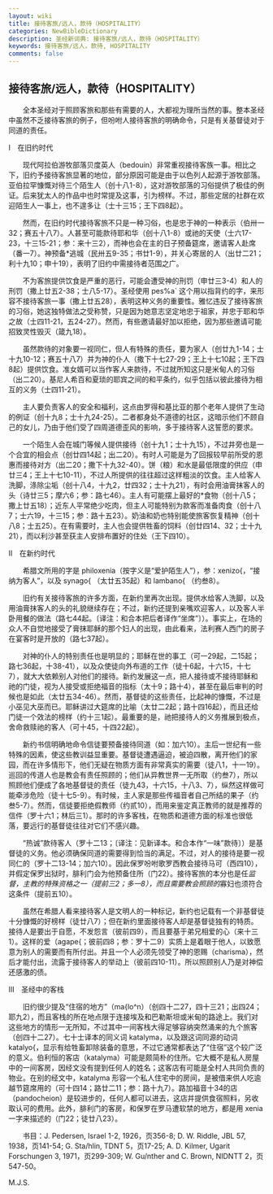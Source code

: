 ```yaml
---
layout: wiki
title: 接待客旅/远人，款待（HOSPITALITY）
categories: NewBibleDictionary
description: 圣经新词典: 接待客旅/远人，款待（HOSPITALITY）
keywords: 接待客旅/远人，款待, HOSPITALITY
comments: false
---
```


## 接待客旅/远人，款待（HOSPITALITY）

　　全本圣经对于照顾客旅和那些有需要的人，大都视为理所当然的事。整本圣经中虽然不乏接待客旅的例子，但吩咐人接待客旅的明确命令，只是有关基督徒对于同道的责任。

Ⅰ　在旧约时代

　　现代阿拉伯游牧部落贝度英人（bedouin）非常重视接待客族一事。相比之下，旧约予接待客旅显著的地位，部分原因可能是由于以色列人起源于游牧部落。亚伯拉罕慷慨对待三个陌生人（创十八1-8），这对游牧部落的习俗提供了极佳的例证。后来犹太人的作品中也时常提及这事，引为榜样。不过，那些定居的社群在欢迎陌生人一事上，也不遑多让（士十三15；王下四8起）。

　　然而，在旧约时代接待客旅不只是一种习俗，也是忠于神的一种表示（伯卅一32；赛五十八7）。人甚至可能款待耶和华（创十八1-8）或祂的天使（士六17-23，十三15-21；参：来十三2），而神也会在主的日子预备筵席，邀请客人赴席（番一7）。神预备*逃城（民卅五9-35；书廿1-9），并关心寄居的人（出廿二21；利十九10；申十19），表明了旧约中需接待者范围之广。

　　不为客旅提供饮食是严重的恶行，可能会遭受神的刑罚（申廿三3-4）和人的刑罚（撒上廿五2-38；士八5-17）。圣经使用 pes%a` 这个用以指背约的字，来形容不接待客旅一事（撒上廿五28），表明这种义务的重要性。雅忆违反了接待客旅的习俗，她这独特做法之受称赞，只是因为她意志坚定地忠于祖家，并忠于耶和华之故（士四11-21，五24-27）。然而，有些邀请最好加以拒绝，因为那些邀请可能招致灵性毁灭（箴九18）。

　　虽然款待的对象要一视同仁，但人有特殊的责任，要为家人（创廿九1-14；士十九10-12；赛五十八7）并为神的仆人（撒下十七27-29；王上十七10起；王下四8起）提供饮食。准女婿可以当作客人来款待，不过就所知这只是米甸人的习俗（出二20）。基尼人希百和夏琐的耶宾之间的和平条约，似乎包括以彼此接待为相互的义务（士四11-21）。

　　主人要负责客人的安全和福利，这点由罗得和基比亚的那个老年人提供了生动的例证（创十九8；士十九24-25）。二者都身处不道德的社区，这暗示他们不顾自己的女儿，乃由于他们受了四周道德歪风的影响，多于接待客人这誓愿的要求。

　　一个陌生人会在城门等候人提供接待（创十九1；士十九15），不过井旁也是一个合宜的相会点（创廿四14起；出二20）。有时人可能是为了回报较早前所受的恩惠而接待对方（出二20；撒下十九32-40）。饼（粮）和水是最低限度的供应（申廿三4；王上十七10-11），不过人所提供的往往超过这样粗淡的饮食。主人给客人洗脚，涤除尘垢（创十八4，十九2，廿四32；士十九21），有时会用油膏抹客人的头（诗廿三5；摩六6；参：路七46）。主人有可能摆上最好的*食物（创十八5；撒上廿五18）；近东人平常绝少吃肉，但主人可能特别为款客而准备肉食（创十八7；士六19，十三15；参：路十五23）。奶油和奶也特别能使旅客恢复精神（创十八8；士五25）。在有需要时，主人也会提供牲畜的饲料（创廿四14、32；士十九21），而以利沙甚至获主人安排布置好的住处（王下四10）。

Ⅱ　在新约时代

　　希腊文所用的字是 philoxenia（按字义是“爱护陌生人”），参：xenizo{，“接纳为客人”，以及 synago{ （太廿五35起）和 lambano{ （约叁8）。

　　旧约有关接待客旅的许多方面，在新约里再次出现。提供水给客人洗脚，以及用油膏抹客人的头的礼貌继续存在；不过，新约还提到亲嘴欢迎客人，以及客人半卧用餐的做法（路七44起。〔译注：和合本把后者译作“坐席”〕）。事实上，在场的众人不自觉地接受了膏抹耶稣的那个妇人的出现，由此看来，法利赛人西门的房子在宴客时是开放的（路七37起）。

　　对神的仆人的特别责任也是明显的；耶稣在世的事工（可一29起，二15起；路七36起，十38-41），以及众使徒向外布道的工作（徒十6起，十六15，十七7），就大大依赖别人对他们的接待。新约发展这一点，把人接待或不接待耶稣和祂的门徒，视为人接受或拒绝福音的指标（太十9；路十4），甚至在最后审判的时候也是如此（太廿五34-46）。然而，基督徒的这些责任，比起神的慷慨，不过是小巫见大巫而已。耶稣讲过大筵席的比喻（太廿二2起；路十四16起），而且还给门徒一个效法的榜样（约十三1起）。最重要的是，祂把接待人的义务推展到极点，舍命救赎祂的客人（可十45，十四22起）。

　　新约书信明确地命令信徒要预备接待同道（如：加六10）。主后一世纪有一些特殊的因素，使这些教训益显重要。基督徒遭遇逼迫，被迫四散，离开他们的家园，而在许多情形下，他们无疑在物质方面有非常真实的需要（徒八1，十一19）。巡回的传道人也是教会有责任照顾的；他们从异教世界一无所取（约叁7），所以照顾他们便成了各地基督徒的责任（徒九43，十六15，十八3、7），纵然这样做可能牵涉危险（徒十七5-9）。有时候，主人家是那些传福音者自己所结的果子（约叁5-7）。然而，信徒要拒绝假教师（约贰10），而用来鉴定真正教师的就是推荐的信件（罗十六1；林后三1）。那时的许多客栈，在物质和道德方面的标准也很低落，要远行的基督徒往往对它们不感兴趣。

　　“热诚”款待客人（罗十二13；〔译注：见新译本。和合本作“一味”款待〕）是基督徒的义务。他必须确保同道的需要得到恰当的满足。不过，对人的接待是要一视同仁的（罗十二13-14；加六10）。因此保罗吩咐歌罗西教会接待马可（西四10），并假定保罗出狱时，腓利门会为他预备住所（门22）。接待客旅的本分也是任*监督，主教的特殊资格之一（提前三2；多一8），而且需要教会照顾的*寡妇也须符合这条件（提前五10）。

　　虽然在希腊人看来接待客人是文明人的一种标记，新约也记载有一个非基督徒十分慷慨的好榜样（徒廿八7）；但在新约里面接待客人却是基督徒独有的特质。接待人是要出于自愿，不发怨言（彼前四9），而且要基于弟兄相爱的心（来十三1）。这样的爱（agape{；彼前四8；参：罗十二9）实质上是着眼于他人，以致愿意为别人的需要而有所付出。并且一个人必须先领受了神的恩赐（charisma），然后才能付出，流露于接待客人的举动上（彼前四10-11）。所以照顾别人乃是对神偿还感激的债。

Ⅲ　圣经中的客栈

　　旧约很少提及“住宿的地方”（ma{lo^n）（创四十二27，四十三21；出四24；耶九2），而且客栈的所在地点限于连接埃及和巴勒斯坦或米甸的路途上。我们对这些地方的情形一无所知，不过其中一间客栈大得足够容纳突然涌来的九个旅客（创四十二27）。七十士译本的同义词 katalyma，以及跟这词同源的动词 katalyo{，显示有给牲畜卸除装备的意思，不过它通常都表达了“住宿”这个较广泛的意义。伯利恒的客店（katalyma）可能是颇简朴的住所。它大概不是私人房屋中的一间客房，因经文没有提到任何人的姓名；这客店有可能是全村人共同负责的物业。在别的经文中，katalyma 形容一个私人住宅中的房间，是被借来供人吃逾越节筵席用的（可十四14；路廿二11；参：路十九7）。路加福音十34的店（pandocheion）是较进步的，任何人都可以进去，这店并提供食宿照料，另收取认可的费用。此外，腓利门的客房，和保罗在罗马遭软禁的地方，都是用 xenia 一字来描述的（门22；徒廿八23）。

　　书目：J. Pedersen, Israel 1-2, 1926，页356-8; D. W. Riddle, JBL 57, 1938，页141-54; G. Sta/hlin, TDNT 5，页17-25; A. D. Kilmer, Ugarit Forschungen 3, 1971，页299-309; W. Gu/nther and C. Brown, NIDNTT 2，页547-50。

M.J.S.








